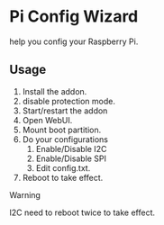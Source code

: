 # Pi Config Wizard

help you config your Raspberry Pi.

## Usage

1. Install the addon.
2. disable protection mode.
3. Start/restart the addon
4. Open WebUI.
5. Mount boot partition.
6. Do your configurations
   1. Enable/Disable I2C
   2. Enable/Disable SPI
   3. Edit config.txt.
7. Reboot to take effect.

> [!WARNING]
> I2C need to reboot twice to take effect.

